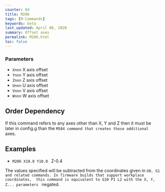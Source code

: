 ```yaml
---
counter: 84
title: M206
tags: [M-Commands] 
keywords: beta 
last_updated: April 06, 2020 
summary: Offset axes 
permalink: M206.html
toc: false 
---
```



### Parameters

* `Xnnn` X axis offset
* `Ynnn` Y axis offset
* `Znnn` Z axis offset
* `Unnn` U axis offset
* `Vnnn` V axis offset
* `Wnnn` W axis offset

## Order Dependency

If this command refers to any axes other than X, Y and Z then it must be later in config.g than the ` M584 command that creates those additional  ` axes.

## Examples

* ` M206 X10.0 Y10.0  ` Z-0.4

The values specified will be subtracted from the coordinates given in ` G0, G1 and related commands. In firmware builds that support workplace coordinates,  this command is equivalent to G10 P1 L2 with the X, Y, Z... parameters  ` negated.

